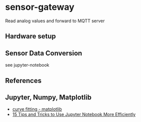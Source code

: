 # sensor-gateway
Read analog values and forward to MQTT server

## Hardware setup

## Sensor Data Conversion

see jupyter-notebook

## References

## Jupyter, Numpy, Matplotlib

- [curve fitting - matplotlib](https://stackoverflow.com/questions/25030675/trouble-with-curve-fitting-matplotlib)
- [15 Tips and Tricks to Use Jupyter Notebook More Efficiently](https://towardsdatascience.com/15-tips-and-tricks-to-use-jupyter-notebook-more-efficiently-ef05ede4e4b9)

